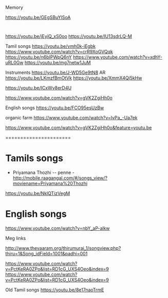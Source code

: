 
Memory

https://youtu.be/GEgSBuYlSoA


``
``


https://youtu.be/jEyiQ_xS0oo
https://youtu.be/IU13sdrLQ-M


Tamil songs
https://youtu.be/vmh0k-iEgbk
https://www.youtube.com/watch?v=crR9XoGVQqk
https://youtu.be/n6bIPWpQ6nY
https://www.youtube.com/watch?v=xdhY-uRL0Gw
https://youtu.be/mg7netw1JuM


Instruments
https://youtu.be/J-WD5Ge9tN8 AR
https://youtu.be/LKmzfBmOtVk
https://youtu.be/XmmX4Qj5kHw

https://youtu.be/ICxWv8erD4U

https://www.youtube.com/watch?v=gVK2ZgiHh0o




English songs
https://youtu.be/FCO95esUzBw



organic farm
https://www.youtube.com/watch?v=IvPa_-Ua7ek



https://www.youtube.com/watch?v=gVK2ZgiHh0o&feature=youtu.be


======================

Tamils songs
==================
- Priyamana Thozhi -- penne - http://mobile.raagangal.com/#/songs_view/?moviename=Priyamana%20Thozhi




https://youtu.be/NklQTizVegM


English songs
==================
https://www.youtube.com/watch?v=nbY_aP-alkw


Meg links

http://www.thevaaram.org/thirumurai_1/songview.php?thiru=1&Song_idField=1001&padhi=001

https://www.youtube.com/watch?v=PctKeRA0ZPo&list=RD1cG_UXS4Oeo&index=9
https://www.youtube.com/watch?v=PctKeRA0ZPo&list=RD1cG_UXS4Oeo&index=9

Old Tamil songs
https://youtu.be/8e17naoTrmE
